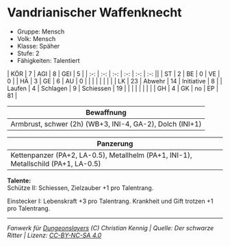 # Vandrianischer Waffenknecht  
- Gruppe: Mensch  
- Volk: Mensch  
- Klasse: Späher  
- Stufe: 2  
- Fähigkeiten: Talentiert  


| KÖR    | 7  | AGI      | 8  | GEI        | 5  |
| :-: | :-: | :-: | :-: | :-: | :-: ||
| ST     | 2  | BE       | 0  | VE         | 0  |
| HÄ     | 3  | GE       | 6  | AU         | 0  |
|        |    |          |    |            |    |
| LK     | 23 | Abwehr   | 14 | Initiative | 8  |
| Laufen | 4  | Schlagen | 9  | Schiessen  | 19 |
|        |    |          |    |            |    |
| GH     | 4  | GK       | no | EP         | 81 |


| Bewaffnung |
| --- |
| Armbrust, schwer (2h) (WB+3, INI-4, GA-2), Dolch (INI+1) |


| Panzerung |
| --- |
| Kettenpanzer (PA+2, LA-0.5), Metallhelm (PA+1, INI-1), Metallschild (PA+1, LA-0.5) |


**Talente:**  
Schütze II: Schiessen, Zielzauber +1 pro Talentrang.

Einstecker I: Lebenskraft +3 pro Talentrang. Krankheit und Gift trotzen +1 pro Talentrang.





___
*Fanwerk für [Dungeonslayers](https://www.dungeonslayers.net/) (C) Christian Kennig | Quelle: Der schwarze Ritter | Lizenz: [CC-BY-NC-SA 4.0](https://creativecommons.org/licenses/by-nc-sa/4.0/deed.de)*